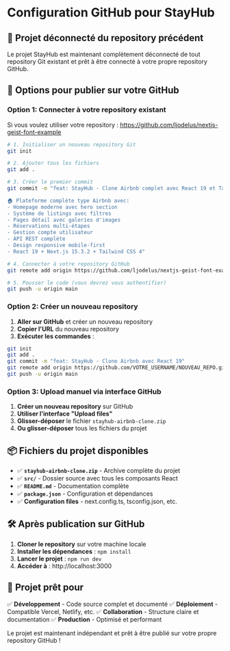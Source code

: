 # Configuration GitHub pour StayHub

## 🔄 **Projet déconnecté du repository précédent**

Le projet StayHub est maintenant complètement déconnecté de tout repository Git existant et prêt à être connecté à votre propre repository GitHub.

## 🚀 **Options pour publier sur votre GitHub**

### **Option 1: Connecter à votre repository existant**

Si vous voulez utiliser votre repository : https://github.com/ljodelus/nextjs-geist-font-example

```bash
# 1. Initialiser un nouveau repository Git
git init

# 2. Ajouter tous les fichiers
git add .

# 3. Créer le premier commit
git commit -m "feat: StayHub - Clone Airbnb complet avec React 19 et Tailwind 4

🏠 Plateforme complète type Airbnb avec:
- Homepage moderne avec hero section
- Système de listings avec filtres
- Pages détail avec galeries d'images  
- Réservations multi-étapes
- Gestion compte utilisateur
- API REST complète
- Design responsive mobile-first
- React 19 + Next.js 15.3.2 + Tailwind CSS 4"

# 4. Connecter à votre repository GitHub
git remote add origin https://github.com/ljodelus/nextjs-geist-font-example.git

# 5. Pousser le code (vous devrez vous authentifier)
git push -u origin main
```

### **Option 2: Créer un nouveau repository**

1. **Aller sur GitHub** et créer un nouveau repository
2. **Copier l'URL** du nouveau repository
3. **Exécuter les commandes** :

```bash
git init
git add .
git commit -m "feat: StayHub - Clone Airbnb avec React 19"
git remote add origin https://github.com/VOTRE_USERNAME/NOUVEAU_REPO.git
git push -u origin main
```

### **Option 3: Upload manuel via interface GitHub**

1. **Créer un nouveau repository** sur GitHub
2. **Utiliser l'interface "Upload files"**
3. **Glisser-déposer** le fichier `stayhub-airbnb-clone.zip`
4. **Ou glisser-déposer** tous les fichiers du projet

## 📦 **Fichiers du projet disponibles**

- ✅ **`stayhub-airbnb-clone.zip`** - Archive complète du projet
- ✅ **`src/`** - Dossier source avec tous les composants React
- ✅ **`README.md`** - Documentation complète
- ✅ **`package.json`** - Configuration et dépendances
- ✅ **Configuration files** - next.config.ts, tsconfig.json, etc.

## 🛠 **Après publication sur GitHub**

1. **Cloner le repository** sur votre machine locale
2. **Installer les dépendances** : `npm install`
3. **Lancer le projet** : `npm run dev`
4. **Accéder à** : http://localhost:3000

## 🎯 **Projet prêt pour**

✅ **Développement** - Code source complet et documenté
✅ **Déploiement** - Compatible Vercel, Netlify, etc.
✅ **Collaboration** - Structure claire et documentation
✅ **Production** - Optimisé et performant

Le projet est maintenant indépendant et prêt à être publié sur votre propre repository GitHub !
